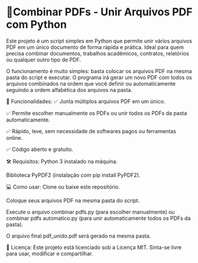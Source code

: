 
# 🔗Combinar PDFs - Unir Arquivos PDF com Python

Este projeto é um script simples em Python que permite unir vários arquivos PDF em um único documento de forma rápida e prática. Ideal para quem precisa combinar documentos, trabalhos acadêmicos, contratos, relatórios ou qualquer outro tipo de PDF.

O funcionamento é muito simples: basta colocar os arquivos PDF na mesma pasta do script e executar. O programa irá gerar um novo PDF com todos os arquivos combinados na ordem que você definir ou automaticamente seguindo a ordem alfabética dos arquivos na pasta.

🚀 Funcionalidades:
✅ Junta múltiplos arquivos PDF em um único.

✅ Permite escolher manualmente os PDFs ou unir todos os PDFs da pasta automaticamente.

✅ Rápido, leve, sem necessidade de softwares pagos ou ferramentas online.

✅ Código aberto e gratuito.

🛠️ Requisitos:
Python 3 instalado na máquina.

Biblioteca PyPDF2 (instalação com pip install PyPDF2).

💻 Como usar:
Clone ou baixe este repositório.

Coloque seus arquivos PDF na mesma pasta do script.

Execute o arquivo combinar pdfs.py (para escolher manualmente) ou combinar pdfs automatico.py (para unir automaticamente todos os PDFs da pasta).

O arquivo final pdf_unido.pdf será gerado na mesma pasta.

📜 Licença:
Este projeto está licenciado sob a Licença MIT. Sinta-se livre para usar, modificar e compartilhar.

